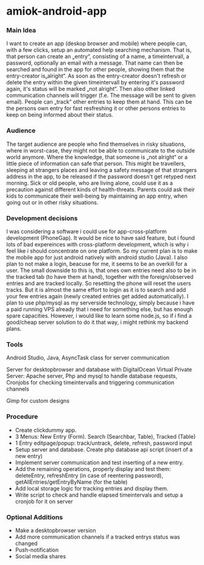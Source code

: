 # amiok-android-app

### Main Idea
I want to create an app (deskop browser and mobile) where people can, with a few clicks, setup an automated help searching mechanism. That is, that person can create an „entry“, consisting of a name, a timeintervall, a password, optionally an email with a message. That name can then be searched and found in the app for other people, showing them that the entry-creator is„alright“. As soon as the entry-creator doesn't refresh or delete the entry within the given timeintervall by entering it's password again, it's status will be marked „not alright“. Then also other linked communication channels will trigger (f.e. The message will be sent to given email). People can „track“ other entries to keep them at hand. This can be the persons own entry for fast resfreshing it or other persons entries to keep on being informed about their status.

### Audience
The target audience are people who find themselves in risky situations, where in worst-case, they might not be able to communicate to the outside world anymore. Where the knowledge, that someone is „not alright“ or a little piece of information can safe that person.
This might be travellers, sleeping at strangers places and leaving a safety message of that strangers address in the app, to be released if  the password doesn't get retyped next morning. Sick or old people, who are living alone, could use it as a precaution against different kinds of health-threats. Parents could ask their kids to communicate their well-being by maintaining an app entry, when going out or in other risky situations.

### Development decisions
I was considering a software i could use for app-cross-platform development (PhoneGap). It would be nice to have said feature, but i found lots of bad expereinces with cross-platform development, which is why i feel like i should concentrate on one platform. So my current plan is to make the mobile app for just android natively with android studio (Java).
I also plan to not make a login, beacuse for me, it seems to be an overkill for a user. The small downside to this is, that ones own entries need also to be in the tracked tab (to have them at hand), together with the foreign/observed entries and are tracked locally. So resetting the phone will reset the users tracks. But it is almost the same effort to login as it is to search and add your few entries again (newly created entries get added automatically).
I plan to use php/mysql as my serverside technology, simply because i have a paid running VPS already that i need for something else, but has enough spare capacities. However, i would like to learn some node.js, so if i find a good/cheap server solution to do it that way, i might rethink my backend plans.

### Tools
Android Studio, Java, AsyncTask class for server communication

Server for desktopbrowser and database with DigitalOcean Virtual Private Server: Apache server, Php and mysql to handle database requests, Cronjobs for checking timeintervalls and triggering communication channels

Gimp for custom designs

### Procedure
- Create clickdummy app.
- 3 Menus: New Entry (Form). Search (Searchbar, Table), Tracked (Table)
- 1 Entry editpage/popup: track/untrack, delete, refresh, password input
- Setup server and database. Create php database api script (insert of a new entry)
- Implement server communication and test inserting of a new entry.
- Add the remaining operations, properly display and test them: deleteEntry, refreshEntry (in case of reentering password),	getAllEntries/getEntryByName (for the table)
- Add local storage logic for tracking entries and display them.
- Write script to check and handle elapsed timeintervals and setup a cronjob for it on server

### Optional Additions
- Make a desktopbrowser version
- Add more communication channels if a tracked entrys status was changed
- Push-notification
- Social media shares
